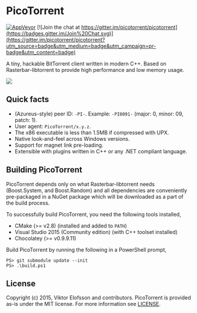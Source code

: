 # PicoTorrent

[![AppVeyor](https://ci.appveyor.com/api/projects/status/github/picotorrent/picotorrent?svg=true)](https://ci.appveyor.com/project/picotorrent/picotorrent)
[![Join the chat at https://gitter.im/picotorrent/picotorrent](https://badges.gitter.im/Join%20Chat.svg)](https://gitter.im/picotorrent/picotorrent?utm_source=badge&utm_medium=badge&utm_campaign=pr-badge&utm_content=badge)

A tiny, hackable BitTorrent client written in modern C++. Based on
Rasterbar-libtorrent to provide high performance and low memory usage.

![](https://cdn.rawgit.com/picotorrent/picotorrent.github.io/master/img/screenshots/picotorrent1.png)


## Quick facts

- (Azureus-style) peer ID: `-PI-`. Example: `-PI0091-` (major: 0, minor: 09, patch: 1).
- User agent: `PicoTorrent/x.y.z`.
- The x86 executable is less than 1.5MB if compressed with UPX.
- Native look-and-feel across Windows versions.
- Support for magnet link pre-loading.
- Extensible with plugins written in C++ or any .NET compliant language.


## Building PicoTorrent

PicoTorrent depends only on what Rasterbar-libtorrent needs (Boost.System,
and Boost.Random) and all dependencies are conveniently pre-packaged in a
NuGet package which will be downloaded as a part of the build process.

To successfully build PicoTorrent, you need the following tools installed,

- CMake (>= v2.8) (installed and added to `PATH`)
- Visual Studio 2015 (Community edition) (with C++ toolset installed)
- Chocolatey (>= v0.9.9.11)

Build PicoTorrent by running the following in a PowerShell prompt,

```
PS> git submodule update --init
PS> .\build.ps1
```


## License

Copyright (c) 2015, Viktor Elofsson and contributors. PicoTorrent is provided
as-is under the MIT license. For more information see [LICENSE](LICENSE).
